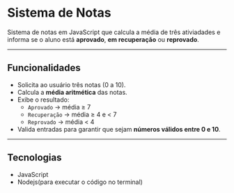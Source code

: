 # Sistema de Notas

Sistema de notas em JavaScript que calcula a média de três ativiadades e informa se o aluno está **aprovado**, **em recuperação** ou **reprovado**.

---

## Funcionalidades

- Solicita ao usuário três notas (0 a 10).  
- Calcula a **média aritmética** das notas.  
- Exibe o resultado:
  - `Aprovado` → média ≥ 7  
  - `Recuperação` → média ≥ 4 e < 7  
  - `Reprovado` → média < 4  
- Valida entradas para garantir que sejam **números válidos entre 0 e 10**.  

---

## Tecnologias

- JavaScript
- Nodejs(para executar o código no terminal)
